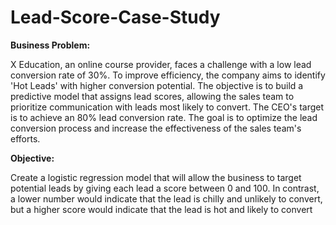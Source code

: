 # Lead-Score-Case-Study


**Business Problem:**

X Education, an online course provider, faces a challenge with a low lead conversion rate of 30%. To improve efficiency, the company aims to identify 'Hot Leads' with higher conversion potential. The objective is to build a predictive model that assigns lead scores, allowing the sales team to prioritize communication with leads most likely to convert. The CEO's target is to achieve an 80% lead conversion rate. The goal is to optimize the lead conversion process and increase the effectiveness of the sales team's efforts.

**Objective:**

Create a logistic regression model that will allow the business to target potential leads by giving each lead a score between 0 and 100. In contrast, a lower number would indicate that the lead is chilly and unlikely to convert, but a higher score would indicate that the lead is hot and likely to convert




